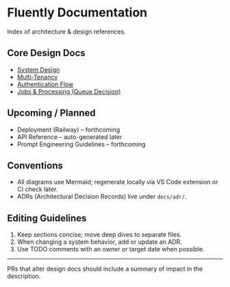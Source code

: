 # Fluently Documentation

Index of architecture & design references.

## Core Design Docs

- [System Design](SYSTEM_DESIGN.md)
- [Multi-Tenancy](MULTI_TENANCY.md)
- [Authentication Flow](AUTH_FLOW.md)
- [Jobs & Processing (Queue Decision)](JOBS_AND_PROCESSING.md)

## Upcoming / Planned

- Deployment (Railway) – forthcoming
- API Reference – auto-generated later
- Prompt Engineering Guidelines – forthcoming

## Conventions

- All diagrams use Mermaid; regenerate locally via VS Code extension or CI check later.
- ADRs (Architectural Decision Records) live under `docs/adr/`.

## Editing Guidelines

1. Keep sections concise; move deep dives to separate files.
2. When changing a system behavior, add or update an ADR.
3. Use TODO comments with an owner or target date when possible.

---

PRs that alter design docs should include a summary of impact in the description.
